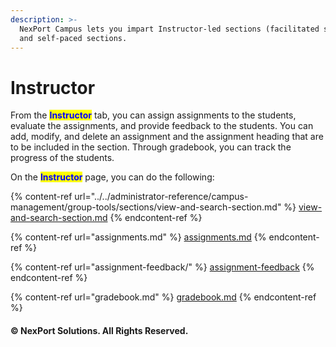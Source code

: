 ```yaml
---
description: >-
  NexPort Campus lets you impart Instructor-led sections (facilitated section)
  and self-paced sections.
---
```


# Instructor

From the <mark style="color:blue;">**Instructor**</mark> tab, you can assign assignments to the students, evaluate the assignments, and provide feedback to the students. You can add, modify, and delete an assignment and the assignment heading that are to be included in the section. Through gradebook, you can track the progress of the students.

On the <mark style="color:blue;">**Instructor**</mark> page, you can do the following:

{% content-ref url="../../administrator-reference/campus-management/group-tools/sections/view-and-search-section.md" %}
[view-and-search-section.md](../../administrator-reference/campus-management/group-tools/sections/view-and-search-section.md)
{% endcontent-ref %}

{% content-ref url="assignments.md" %}
[assignments.md](assignments.md)
{% endcontent-ref %}

{% content-ref url="assignment-feedback/" %}
[assignment-feedback](assignment-feedback/)
{% endcontent-ref %}

{% content-ref url="gradebook.md" %}
[gradebook.md](gradebook.md)
{% endcontent-ref %}

#### © NexPort Solutions. All Rights Reserved.
